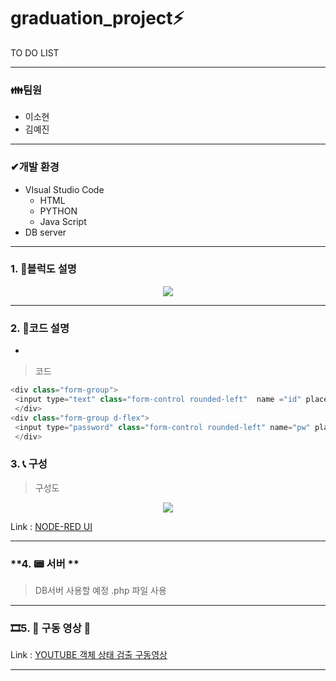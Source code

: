 # graduation_project⚡

 TO DO LIST 

---------------------------------------------------------------------------------------------------------------------


### **👪팀원**  

 - 이소현
 - 김예진
---
### **✔개발 환경**  

- VIsual Studio Code 
   - HTML
   - PYTHON
   - Java Script
- DB server

---
### **1. 📃블럭도 설명**
<center>
     <img src="https://user-images.githubusercontent.com/107833113/174710577-5b7bce31-ea7e-4969-aea3-dcaf322b8637.JPG">
</center>

---
### **2. 📃코드 설명**
- 

 > 코드
```javascript
<div class="form-group">
 <input type="text" class="form-control rounded-left"  name ="id" placeholder="Username" required>
 </div>
<div class="form-group d-flex">
 <input type="password" class="form-control rounded-left" name="pw" placeholder="Password" required>
 </div>
```


### **3. 📞 구성**

 >  구성도
   
<center>
     <img src="https://user-images.githubusercontent.com/105187744/174597907-ea7428c9-98d4-4d52-bf36-5329722baba2.png">
</center>
   
Link : [NODE-RED UI](http://211.206.178.184:1880/ui/#!/0?socketid=9dEfMAmUUc7OH-74AAAN, "node-red ui link")     

---
### **4. 📟 서버 ** 

> DB서버 사용할 예정 .php 파일 사용

---
### **🎞5. 🎥 구동 영상 🎥**



Link : [YOUTUBE 객체 상태 검출 구동영상](https://youtu.be/-M-ynP_fBdc, "youtube link")   

---
